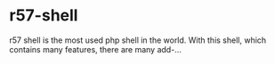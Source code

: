 # r57-shell
r57 shell is the most used php shell in the world. With this shell, which contains many features, there are many add-...
